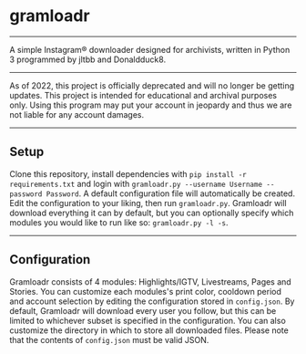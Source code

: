 # gramloadr
___
A simple Instagram® downloader designed for archivists, written in Python 3 programmed by jltbb and Donaldduck8.

___
As of 2022, this project is officially deprecated and will no longer be getting updates. This project is intended for educational and archival purposes only. Using this program may put your account in jeopardy and thus we are not liable for any account damages. 

___
## Setup
Clone this repository, install dependencies with `pip install -r requirements.txt` and login with `gramloadr.py --username Username --password Password`. A default configuration file will automatically be created. Edit the configuration to your liking, then run `gramloadr.py`. Gramloadr will download everything it can by default, but you can optionally specify which modules you would like to run like so: `gramloadr.py -l -s`.

___
## Configuration
Gramloadr consists of 4 modules: Highlights/IGTV, Livestreams, Pages and Stories. You can customize each modules's print color, cooldown period and account selection by editing the configuration stored in `config.json`. By default, Gramloadr will download every user you follow, but this can be limited to whichever subset is specified in the configuration. You can also customize the directory in which to store all downloaded files. Please note that the contents of `config.json` must be valid JSON.
